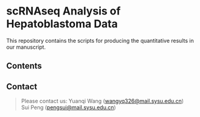 # scRNAseq Analysis of Hepatoblastoma Data
This repository contains the scripts for producing the quantitative results in our manuscript.
## Contents

## Contact
>Please contact us:
>Yuanqi Wang (wangyq326@mail.sysu.edu.cn)  
>Sui Peng (pengsui@mail.sysu.edu.cn)
